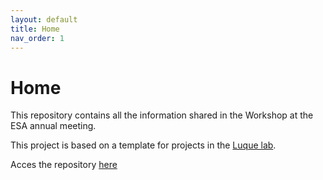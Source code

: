 ```yaml
---
layout: default
title: Home
nav_order: 1
---
```


# Home

This repository contains all the information shared in the Workshop at the ESA annual meeting.

This project is based on a template for projects in the [Luque lab](https://www.luquelab.com).

Acces the repository [here](https://github.com/SergioCoboLopez/Workshop_ESA)


